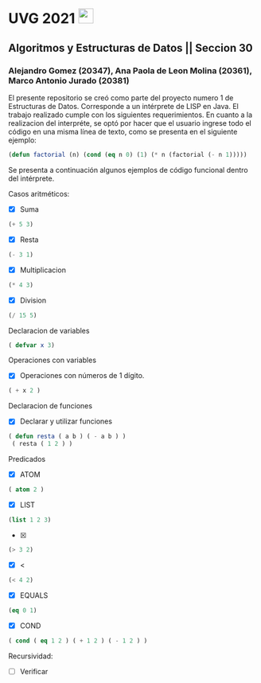 # UVG 2021 <img src="https://raw.githubusercontent.com/MartinHeinz/MartinHeinz/master/wave.gif" width="30px">
## Algoritmos y Estructuras de Datos || Seccion 30
### Alejandro Gomez (20347), Ana Paola de Leon Molina (20361), Marco Antonio Jurado (20381)

El presente repositorio se creó como parte del proyecto numero 1 de Estructuras de Datos. Corresponde a un intérprete de LISP en Java. El trabajo realizado cumple 
con los siguientes requerimientos. En cuanto a la realizacion del interpréte, se optó por hacer que el usuario ingrese todo el código en una misma línea de
texto, como se presenta en el siguiente ejemplo:
```lisp
(defun factorial (n) (cond (eq n 0) (1) (* n (factorial (- n 1)))))

```
Se presenta a continuación algunos ejemplos de código funcional dentro del intérprete.


Casos aritméticos:
- [x] Suma 
```lisp 
(+ 5 3) 
```

- [x] Resta 
```lisp 
(- 3 1)
```

- [x] Multiplicacion 
```lisp 
(* 4 3) 
```

- [x] Division 
```lisp 
(/ 15 5)
```

Declaracion de variables
 
```lisp 
( defvar x 3)
```



Operaciones con variables 
- [x] Operaciones con números de 1 dígito.
```lisp 
( + x 2 )
```


Declaracion de funciones

- [x] Declarar y utilizar funciones
```lisp 
( defun resta ( a b ) ( - a b ) )
 ( resta ( 1 2 ) )
```

Predicados

- [x] ATOM 
```lisp 
( atom 2 )
```
- [x] LIST 
```lisp 
(list 1 2 3)
```
- [x] > 
```lisp 
(> 3 2)
```
- [x] < 
```lisp 
(< 4 2)
```
- [x] EQUALS 
```lisp 
(eq 0 1)
```
- [x] COND 
```lisp 
( cond ( eq 1 2 ) ( + 1 2 ) ( - 1 2 ) )
```

Recursividad:
- [ ] Verificar
